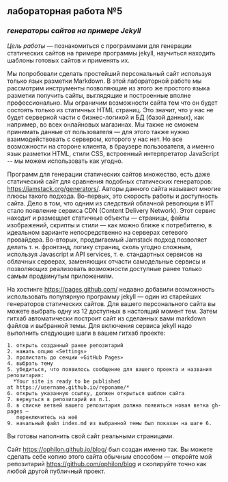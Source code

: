 ## лабораторная работа №5

### *генераторы сайтов на примере Jekyll*

*Цель работы* — познакомиться с программами для генерации
статических сайтов на примере программы jekyll, научиться находить
шаблоны готовых сайтов и применять их.

Мы попробовали сделать простейший персональный сайт используя
только язык разметки Markdown. В этой лабораторной работе мы рассмотрим
инструменты позволяющие из этого же простого языка разметки
получить сайты, выглядящие и построенные вполне профессионально. Мы
ограничим возможности сайта тем что он будет состоять только из
статичных HTML страниц. Это значит, что у нас не будет серверной части с
бизнес-логикой и БД (базой данных), как например, во всех онлайновых
магазинах. Мы также не сможем принимать данные от пользователя —
для этого также нужно взаимодействовать с сервером, которого у нас
нет. Но все возможности на стороне клиента, в браузере пользователя,
а именно  язык разметки HTML, стили CSS, встроенный интерпретатор JavaScript
-- мы можем использовать как угодно.

Программ для генерации статических сайтов множество, есть даже
статический сайт для сравнения подобных статических генераторов:
<https://jamstack.org/generators/>. Авторы данного сайта называют многие плюсы такого
подхода. Во-первых, это скорость работы и доступность сайта. Дело в
том, что одним из следствий облачной революции в ИТ стало появление
сервиса CDN (Content Delivery Network). Этот сервис находит и размещает статичные
объекты — страницы, файлы изображений, скрипты и стили — как можно
ближе к потребителю, в идеальном варианте непосредственно на
серверах сетевого провайдера. Во-вторых, продвигаемый Jamstack подход
позволяет делать т. н. фронтэнд, логику страниц, сколь угодно сложным,
используя Javascript и API services, т. е. стандартных сервисов на облачных
серверах, заменяющих отчасти самодельные сервисы и позволяющих
реализовать возможности доступные ранее только самым продвинутым
приложениям.

На хостинге <https://pages.github.com/> недавно добавили возможность
использовать популярную программу jekyll — один из старейших
генераторов статических сайтов. Для вашего персонального сайта
вы можете выбрать одну из 12 доступных в настоящий момент тем. Затем
гитхаб автоматически построит сайт из сделанных вами markdown файлов и
выбранной темы. Для включения сервиса jekyll надо выполнить следующие
шаги в вашем гитхаб проекте:

    1. открыть созданный ранее репозитарий
    2. нажать опцию «Settings»
    3. пролистать до секции «GitHub Pages»
    4. выбрать тему
    5. убедиться, что появилось сообщение для вашего проекта и названия репозитария:
      *Your site is ready to be published at https://username.github.io/reponame/*
    6. открыть указанную ссылку, должен открыться шаблон сайта
    7. вернуться в репозитарий из п.1.
    8. в списке ветвей вашего репозитария должна появиться новая ветка gh-pages —
       переключитесь на неё
    9. начальный файл index.md из выбранной темы был показан на шаге 6.

Вы готовы наполнить свой сайт реальными страницами.

Сайт <https://ophilon.github.io/blog/> был создан именно так. Вы можете сделать себе
копию этого сайта обычным способом — откройте мой репозитарий
<https://github.com/ophilon/blog> и скопируйте точно как любой другой публичный
проект.
